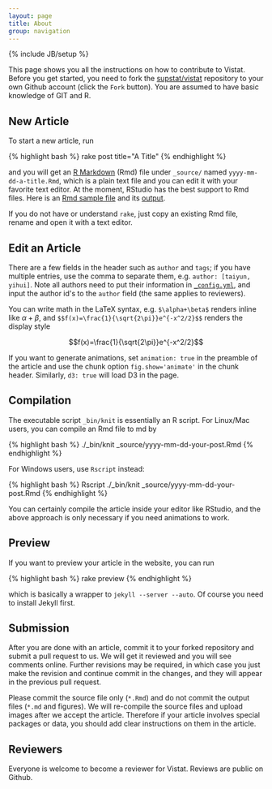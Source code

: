 ```yaml
---
layout: page
title: About
group: navigation
---
```

{% include JB/setup %}

This page shows you all the instructions on how to contribute to Vistat. Before you get started, you need to fork the [supstat/vistat](https://github.com/supstat/vistat) repository to your own Github account (click the `Fork` button). You are assumed to have basic knowledge of GIT and R.

## New Article

To start a new article, run

{% highlight bash %}
rake post title="A Title"
{% endhighlight %}

and you will get an [R Markdown](http://www.rstudio.com/ide/docs/authoring/using_markdown) (Rmd) file under `_source/` named `yyyy-mm-dd-a-title.Rmd`, which is a plain text file and you can edit it with your favorite text editor. At the moment, RStudio has the best support to Rmd files. Here is an [Rmd sample file](https://github.com/yihui/knitr-examples/blob/master/001-minimal.Rmd) and its [output](https://github.com/yihui/knitr-examples/blob/master/001-minimal.md).

If you do not have or understand `rake`, just copy an existing Rmd file, rename and open it with a text editor.

## Edit an Article

There are a few fields in the header such as `author` and `tags`; if you have multiple entries, use the comma to separate them, e.g. `author: [taiyun, yihui]`. Note all authors need to put their information in [`_config.yml`](https://github.com/supstat/vistat/blob/gh-pages/_config.yml), and input the author id's to the `author` field (the same applies to reviewers).

You can write math in the LaTeX syntax, e.g. `$\alpha+\beta$` renders inline like $\alpha+\beta$, and `$$f(x)=\frac{1}{\sqrt{2\pi}}e^{-x^2/2}$$` renders the display style

$$f(x)=\frac{1}{\sqrt{2\pi}}e^{-x^2/2}$$

If you want to generate animations, set `animation: true` in the preamble of the article and use the chunk option `fig.show='animate'` in the chunk header. Similarly, `d3: true` will load D3 in the page.

## Compilation

The executable script `_bin/knit` is essentially an R script. For Linux/Mac users, you can compile an Rmd file to md by

{% highlight bash %}
./_bin/knit _source/yyyy-mm-dd-your-post.Rmd
{% endhighlight %}

For Windows users, use `Rscript` instead:

{% highlight bash %}
Rscript ./_bin/knit _source/yyyy-mm-dd-your-post.Rmd
{% endhighlight %}

You can certainly compile the article inside your editor like RStudio, and the above approach is only necessary if you need animations to work.

## Preview

If you want to preview your article in the website, you can run

{% highlight bash %}
rake preview
{% endhighlight %}

which is basically a wrapper to `jekyll --server --auto`. Of course you need to install Jekyll first.

## Submission

After you are done with an article, commit it to your forked repository and submit a pull request to us. We will get it reviewed and you will see comments online. Further revisions may be required, in which case you just make the revision and continue commit in the changes, and they will appear in the previous pull request.

Please commit the source file only (`*.Rmd`) and do not commit the output files (`*.md` and figures). We will re-compile the source files and upload images after we accept the article. Therefore if your article involves special packages or data, you should add clear instructions on them in the article.

## Reviewers

Everyone is welcome to become a reviewer for Vistat. Reviews are public on Github.
